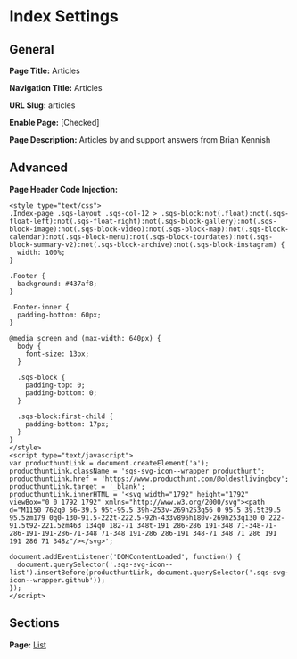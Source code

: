 # Index Settings

## General

**Page Title:** Articles

**Navigation Title:** Articles

**URL Slug:** articles

**Enable Page:** [Checked]

**Page Description:** Articles by and support answers from Brian Kennish

## Advanced

**Page Header Code Injection:**

    <style type="text/css">
    .Index-page .sqs-layout .sqs-col-12 > .sqs-block:not(.float):not(.sqs-float-left):not(.sqs-float-right):not(.sqs-block-gallery):not(.sqs-block-image):not(.sqs-block-video):not(.sqs-block-map):not(.sqs-block-calendar):not(.sqs-block-menu):not(.sqs-block-tourdates):not(.sqs-block-summary-v2):not(.sqs-block-archive):not(.sqs-block-instagram) {
      width: 100%;
    }

    .Footer {
      background: #437af8;
    }

    .Footer-inner {
      padding-bottom: 60px;
    }

    @media screen and (max-width: 640px) {
      body {
        font-size: 13px;
      }

      .sqs-block {
        padding-top: 0;
        padding-bottom: 0;
      }

      .sqs-block:first-child {
        padding-bottom: 17px;
      }
    }
    </style>
    <script type="text/javascript">
    var producthuntLink = document.createElement('a');
    producthuntLink.className = 'sqs-svg-icon--wrapper producthunt';
    producthuntLink.href = 'https://www.producthunt.com/@oldestlivingboy';
    producthuntLink.target = '_blank';
    producthuntLink.innerHTML = '<svg width="1792" height="1792" viewBox="0 0 1792 1792" xmlns="http://www.w3.org/2000/svg"><path d="M1150 762q0 56-39.5 95t-95.5 39h-253v-269h253q56 0 95.5 39.5t39.5 95.5zm179 0q0-130-91.5-222t-222.5-92h-433v896h180v-269h253q130 0 222-91.5t92-221.5zm463 134q0 182-71 348t-191 286-286 191-348 71-348-71-286-191-191-286-71-348 71-348 191-286 286-191 348-71 348 71 286 191 191 286 71 348z"/></svg>';

    document.addEventListener('DOMContentLoaded', function() {
      document.querySelector('.sqs-svg-icon--list').insertBefore(producthuntLink, document.querySelector('.sqs-svg-icon--wrapper.github'));
    });
    </script>

## Sections

**Page:** [List](list)
